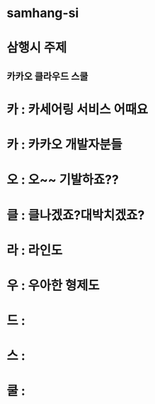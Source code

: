 # samhang-si

# 삼행시 주제
## 카카오 클라우드 스쿨
# 카 : 카세어링 서비스 어때요
# 카 : 카카오 개발자분들
# 오 : 오~~ 기발하죠??

# 클 : 클나겠죠?대박치겠죠?
# 라 : 라인도
# 우 : 우아한 형제도
# 드 : 

# 스 : 
# 쿨 : 
